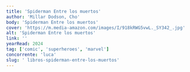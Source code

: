 ```yaml
---
title: 'Spiderman Entre los muertos'
author: 'Millar Dodson, Cho'
body: 'Spiderman Entre los muertos'
cover: 'https://m.media-amazon.com/images/I/918kRWG5vwL._SY342_.jpg'
alt: 'Spiderman Entre los muertos'
link: ''
yearRead: 2024
tag: ['comic', 'superheroes', 'marvel']
concorrente: 'luca'
slug: ' libros-spiderman-entre-los-muertos'
---
```

